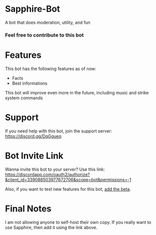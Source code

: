 # Sapphire-Bot
A bot that does moderation, utility, and fun

### Feel free to contribute to this bot

# Features
This bot has the following features as of now:
  * Facts
  * Best informations

This bot will improve even more in the future, including music and strike system commands

# Support
If you need help with this bot, join the support server: https://discord.gg/DqGgueq

# Bot Invite Link
Wanna invite this bot to your server? Use this link: https://discordapp.com/oauth2/authorize?&client_id=339088503977672706&scope=bot&permissions=-1

Also, if you want to test new features for this bot, [add the beta](https://discordapp.com/oauth2/authorize?&client_id=377087253517697024&scope=bot&permissions=-1).

# Final Notes
I am not allowing anyone to self-host their own copy. If you really want to use Sapphire, then add it using the link above.
